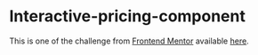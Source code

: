 # Interactive-pricing-component
This is one of the challenge from [Frontend Mentor](https://www.frontendmentor.io/challenges/interactive-pricing-component-t0m8PIyY8) available [here](https://iwona-pi.github.io/Interactive-pricing-component/).
